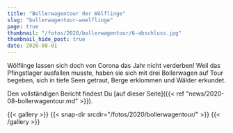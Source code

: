 ```yaml
---
title: "Bollerwagentour der Wölflinge"
slug: "bollerwagentour-woelflinge"
page: true
thumbnail: "/fotos/2020/bollerwagentour/6-abschluss.jpg"
thumbnail_hide_post: true
date: 2020-08-01
---
```


Wölflinge lassen sich doch von Corona das Jahr nicht verderben! Weil das
Pfingstlager ausfallen musste, haben sie sich mit drei Bollerwagen auf Tour
begeben, sich in tiefe Seen getraut, Berge erklommen und Wälder erkundet.

Den vollständigen Bericht findest Du [auf dieser Seite]({{< ref
"news/2020-08-bollerwagentour.md" >}}).

{{< gallery >}}
  {{< snap-dir srcdir="/fotos/2020/bollerwagentour/" >}}
{{< /gallery >}}
